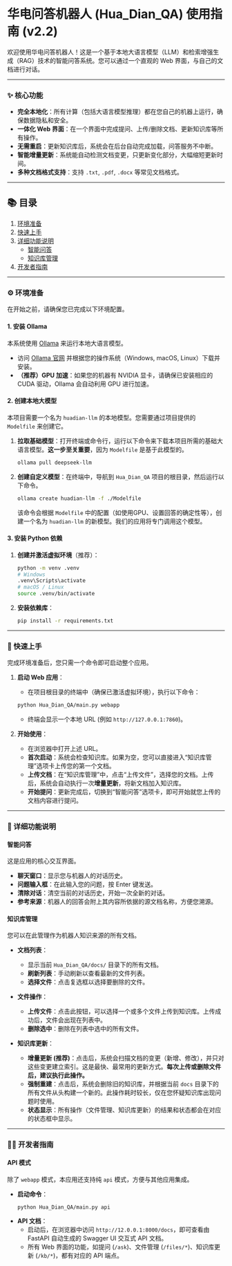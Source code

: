 # 华电问答机器人 (Hua_Dian_QA) 使用指南 (v2.2)

欢迎使用华电问答机器人！这是一个基于本地大语言模型（LLM）和检索增强生成（RAG）技术的智能问答系统。您可以通过一个直观的 Web 界面，与自己的文档进行对话。

---

### ✨ 核心功能

*   **完全本地化**：所有计算（包括大语言模型推理）都在您自己的机器上运行，确保数据隐私和安全。
*   **一体化 Web 界面**：在一个界面中完成提问、上传/删除文档、更新知识库等所有操作。
*   **无需重启**：更新知识库后，系统会在后台自动完成加载，问答服务不中断。
*   **智能增量更新**：系统能自动检测文档变更，只更新变化部分，大幅缩短更新时间。
*   **多种文档格式支持**：支持 `.txt`, `.pdf`, `.docx` 等常见文档格式。

---

## 📚 目录

1.  [环境准备](#-环境准备)
2.  [快速上手](#-快速上手)
3.  [详细功能说明](#-详细功能说明)
    *   [智能问答](#智能问答)
    *   [知识库管理](#知识库管理)
4.  [开发者指南](#-开发者指南)

---

### ⚙️ 环境准备

在开始之前，请确保您已完成以下环境配置。

#### 1. 安装 Ollama

本系统使用 [Ollama](https://ollama.com/) 来运行本地大语言模型。

*   访问 [Ollama 官网](https://ollama.com/) 并根据您的操作系统（Windows, macOS, Linux）下载并安装。
*   **（推荐）GPU 加速**：如果您的机器有 NVIDIA 显卡，请确保已安装相应的 CUDA 驱动，Ollama 会自动利用 GPU 进行加速。

#### 2. 创建本地大模型

本项目需要一个名为 `huadian-llm` 的本地模型。您需要通过项目提供的 `Modelfile` 来创建它。

1.  **拉取基础模型**：打开终端或命令行，运行以下命令来下载本项目所需的基础大语言模型。**这一步至关重要**，因为 `Modelfile` 是基于此模型的。
    ```bash
    ollama pull deepseek-llm
    ```

2.  **创建自定义模型**：在终端中，导航到 `Hua_Dian_QA` 项目的根目录，然后运行以下命令。
    ```bash
    ollama create huadian-llm -f ./Modelfile
    ```
    该命令会根据 `Modelfile` 中的配置（如使用GPU、设置回答的确定性等），创建一个名为 `huadian-llm` 的新模型。我们的应用将专门调用这个模型。

#### 3. 安装 Python 依赖

1.  **创建并激活虚拟环境**（推荐）：
    ```bash
    python -m venv .venv
    # Windows
    .venv\Scripts\activate
    # macOS / Linux
    source .venv/bin/activate
    ```

2.  **安装依赖库**：
    ```bash
    pip install -r requirements.txt
    ```

---

### 🚀 快速上手

完成环境准备后，您只需一个命令即可启动整个应用。

1.  **启动 Web 应用**：
    *   在项目根目录的终端中（确保已激活虚拟环境），执行以下命令：
      ```bash
      python Hua_Dian_QA/main.py webapp
      ```
    *   终端会显示一个本地 URL (例如 `http://127.0.0.1:7860`)。

2.  **开始使用**：
    *   在浏览器中打开上述 URL。
    *   **首次启动**：系统会检查知识库。如果为空，您可以直接进入“知识库管理”选项卡上传您的第一个文档。
    *   **上传文档**：在“知识库管理”中，点击“上传文件”，选择您的文档。上传后，系统会自动执行一次**增量更新**，将新文档加入知识库。
    *   **开始提问**：更新完成后，切换到“智能问答”选项卡，即可开始就您上传的文档内容进行提问。

---

### 📖 详细功能说明

#### 智能问答

这是应用的核心交互界面。

*   **聊天窗口**：显示您与机器人的对话历史。
*   **问题输入框**：在此输入您的问题，按 Enter 键发送。
*   **清除对话**：清空当前的对话历史，开始一次全新的对话。
*   **参考来源**：机器人的回答会附上其内容所依据的源文档名称，方便您溯源。

#### 知识库管理

您可以在此管理作为机器人知识来源的所有文档。

*   **文档列表**：
    *   显示当前 `Hua_Dian_QA/docs/` 目录下的所有文档。
    *   **刷新列表**：手动刷新以查看最新的文件列表。
    *   **选择文件**：点击复选框以选择要删除的文件。

*   **文件操作**：
    *   **上传文件**：点击此按钮，可以选择一个或多个文件上传到知识库。上传成功后，文件会出现在列表中。
    *   **删除选中**：删除在列表中选中的所有文件。

*   **知识库更新**：
    *   **增量更新 (推荐)**：点击后，系统会扫描文档的变更（新增、修改），并只对这些变更建立索引。这是最快、最常用的更新方式。**每次上传或删除文件后，建议执行此操作。**
    *   **强制重建**：点击后，系统会删除旧的知识库，并根据当前 `docs` 目录下的所有文件从头构建一个新的。此操作耗时较长，仅在您怀疑知识库出现问题时使用。
    *   **状态显示**：所有操作（文件管理、知识库更新）的结果和状态都会在对应的状态框中显示。

---

### 👨‍💻 开发者指南

#### API 模式

除了 `webapp` 模式，本应用还支持纯 `api` 模式，方便与其他应用集成。

*   **启动命令**：
    ```bash
    python Hua_Dian_QA/main.py api
    ```
*   **API 文档**：
    *   启动后，在浏览器中访问 `http://12.0.0.1:8000/docs`，即可查看由 FastAPI 自动生成的 Swagger UI 交互式 API 文档。
    *   所有 Web 界面的功能，如提问 (`/ask`)、文件管理 (`/files/*`)、知识库更新 (`/kb/*`)，都有对应的 API 端点。